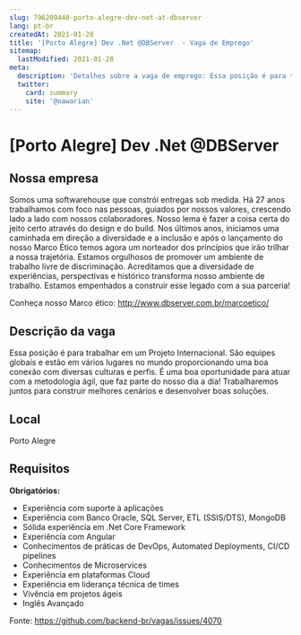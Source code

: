 ```yaml
---
slug: 796209440-porto-alegre-dev-net-at-dbserver
lang: pt-br
createdAt: 2021-01-28
title: '[Porto Alegre] Dev .Net @DBServer  - Vaga de Emprego'
sitemap:
  lastModified: 2021-01-28
meta:
  description: 'Detalhes sobre a vaga de emprego: Essa posição é para trabalhar em um Projeto Internacional. São equipes globais e estão em vários lugares no mundo proporcionando uma boa conexão com diversas culturas e perfis. É uma boa oportunidade para atuar com a metodologia ágil, que faz parte do nosso dia a dia! Trabalharemos juntos para construir melhores cenários e desenvolver boas soluções.'
  twitter:
    card: summary
    site: '@nawarian'
---
```


# [Porto Alegre] Dev .Net @DBServer 


## Nossa empresa
Somos uma softwarehouse que constrói entregas sob medida. Há 27 anos trabalhamos com foco nas pessoas, guiados por nossos valores, crescendo lado a lado com nossos colaboradores. Nosso lema é fazer a coisa certa do jeito certo através do design e do build.
Nos últimos anos, iniciamos uma caminhada em direção a diversidade e a inclusão e após o lançamento do nosso Marco Ético temos agora um norteador dos princípios que irão trilhar a nossa trajetória.
Estamos orgulhosos de promover um ambiente de trabalho livre de discriminação. Acreditamos que a diversidade de experiências, perspectivas e histórico transforma nosso ambiente de trabalho. Estamos empenhados a construir esse legado com a sua parceria! 

Conheça nosso Marco ético: http://www.dbserver.com.br/marcoetico/

## Descrição da vaga

Essa posição é para trabalhar em um Projeto Internacional. São equipes globais e estão em vários lugares no mundo proporcionando uma boa conexão com diversas culturas e perfis. É uma boa oportunidade para atuar com a metodologia ágil, que faz parte do nosso dia a dia! Trabalharemos juntos para construir melhores cenários e desenvolver boas soluções.  

## Local

Porto Alegre

## Requisitos

**Obrigatórios:**

- Experiência com suporte à aplicações 
- Experiência com Banco Oracle, SQL Server, ETL (SSIS/DTS), MongoDB
- Sólida experiência em .Net Core Framework
- Experiência com Angular
- Conhecimentos de práticas de DevOps, Automated Deployments, CI/CD pipelines
- Conhecimentos de Microservices
- Experiência em plataformas Cloud
- Experiência em liderança técnica de times
- Vivência em projetos ágeis
- Inglês Avançado



Fonte: https://github.com/backend-br/vagas/issues/4070
